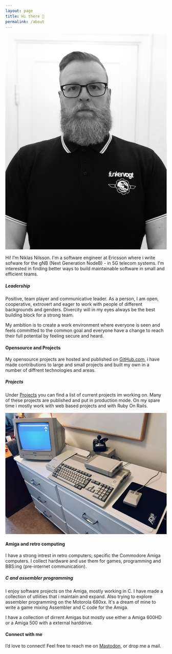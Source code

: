 ```yaml
---
layout: page
title: Hi there 👋
permalink: /about
---
```


<img class="img-fluid" src="/img/prof_pic.jpg">

Hi! I’m Niklas Nilsson. I'm a software engineer at Ericsson where i write sofware for the gNB (Next Generation NodeB) - in 5G telecom systems. I’m interested in finding better ways to build maintainable software in small and efficient teams.

##### Leadership
Positive, team player and communicative leader. As a person, I am open, cooperative, extrovert and eager to work with people of different backgrounds and genders. Divercity will in my eyes always be the best building block for a strong team.

My ambition is to create a work environment where everyone is seen and feels committed to the common goal and everyone have a change to reach their full potential by feeling secure and heard. 

#### Opensource and Projects
My opensource projects are hosted and published on [GitHub.com](https://github.com/niklasnson/), i have made contributions to large and small projects and built my own in a number of diffrent technologies and areas. 

##### Projects
Under [Projects](/projects) you can find a list of current projects im working on. Many of these projects are published and put in production mode. On my spare time i mostly work with web based projects and with Ruby On Rails.

<img class="img-fluid" src="/img/90250796_10157024841761723_6919638784296353792_n.jpg">

#### Amiga and retro computing
I have a strong intrest in retro computers; specific the Commodore Amiga computers. I collect hardware and use them for games, programming and BBS:ing (pre-internet communication). 

##### C and assembler programming 
I enjoy software projects on the Amiga, mostly working in C. I have made a collection of utliities that i maintain and expand. Also trying to explore assembler programming on the Motorola 680xx. It's a dream of mine to write a game mixing Assembler and C code for the Amiga. 

I have a collection of dirrent Amigas but mostly use either a Amiga 600HD or a Amiga 500 with a external harddrive. 

#### Connect with me
I’d love to connect! Feel free to reach me on <a href="https://mastodon.social/@niklasnson">Mastodon</a>, or drop me a mail.